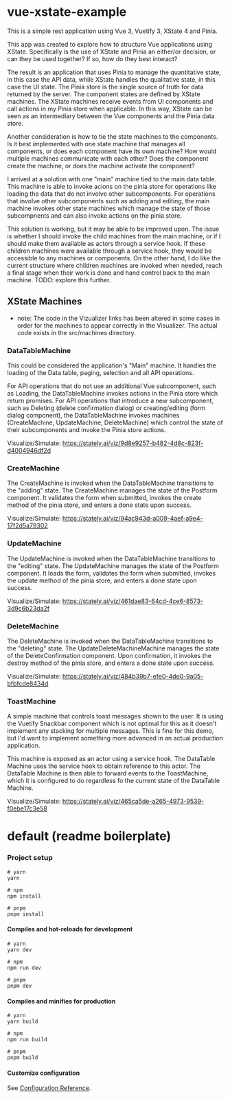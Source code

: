 # vue-xstate-example

This is a simple rest application using Vue 3, Vuetify 3, XState 4 and Pinia.

This app was created to explore how to structure Vue applications using XState.
Specifically is the use of XState and Pinia an either/or decision, or can they be used together?
If so, how do they best interact?

The result is an application that uses Pinia to manage the quantitative state, in this case the API
data, while XState handles the qualitative state, in this case the UI state.  The Pinia store is the
single source of truth for data returned by the server.  The component states are defined by XState
machines.  The XState machines receive events from UI components and call actions in my Pinia store
when applicable.  In this way, XState can be seen as an intermediary between the Vue components and the
Pinia data store.

Another consideration is how to tie the state machines to the components.  Is it best implemented with
one state machine that manages all components, or does each component have its own machine? How would
multiple machines communicate with each other?  Does the component create the machine, or does the machine
activate the component?

I arrived at a solution with one "main" machine tied to the main data table.  This machine is able
to invoke acions on the pinia store for operations like loading the data that do not involve other
subcomponents.  For operations that involve other subcomponents such as adding and editing, the main
machine invokes other state machines which manage the state of those subcompnents and can also
invoke actions on the pinia store.

This solution is working, but it may be able to be improved upon.  The issue is whether I should invoke
the child machines from the main machine, or if I should make them available as actors through a service
hook.  If these children machines were available through a service hook, they would be accessible to any machines
or components.  On the other hand, I do like the current structure where children machines are invoked when
needed, reach a final stage when their work is done and hand control back to the main machine.  TODO: explore this further.



## XState Machines
* note: The code in the Vizualizer links has been altered in some cases in order for the machines
to appear correctly in the Visualizer.  The actual code exists in the src/machines directory.

### DataTableMachine
This could be considered the application's "Main" machine.  It handles the loading of the Data table,
paging, selection and all API operations.

For API operations that do not use an additional Vue subcomponent, such as Loading, the DataTableMachine
invokes actions in the Pinia store which return promises.  For API operations that introduce a new
subcomponent, such as Deleting (delete confirmation dialog) or creating/editing (form dialog component),
the DataTableMachine invokes machines (CreateMachine, UpdateMachine, DeleteMachine) which control the
state of their subcomponents and invoke the Pinia store actions.

Visualize/Simulate: https://stately.ai/viz/9d8e9257-b482-4d8c-823f-d4004946df2d

### CreateMachine
The CreateMachine is invoked when the DataTableMachine transitions to the "adding" state.  The
CreateMachine manages the state of the Postform component.  It validates the form when submitted,
invokes the create method of the pinia store, and enters a done state upon success.

Visualize/Simulate: https://stately.ai/viz/94ac943d-a009-4aef-a9e4-17f2d5a79302

### UpdateMachine
The UpdateMachine is invoked when the DataTableMachine transitions to the "editing" state.  The
UpdateMachine manages the state of the Postform component.  It loads the form, validates the form
when submitted, invokes the update method of the pinia store, and enters a done state upon success.

Visualize/Simulate: https://stately.ai/viz/461dae83-64cd-4ce6-8573-3d9c6b23da2f

### DeleteMachine
The DeleteMachine is invoked when the DataTableMachine transitions to the "deleting" state.  The
UpdateDeleteMachineMachine manages the state of the DeleteConfirmation component.  Upon confirmation,
it invokes the destroy method of the pinia store, and enters a done state upon success.

Visualize/Simulate: https://stately.ai/viz/484b39b7-efe0-4de0-9a05-bfbfcde8434d

### ToastMachine
A simple machine that controls toast messages shown to the user.  It is using the Vuetify Snackbar component
which is not optimal for this as it doesn't implement any stacking for multiple messages.  This is fine for
this demo, but I'd want to implement something more advanced in an actual production application.

This machine is exposed as an actor using a service hook.  The DataTable Machine uses the service hook to
obtain reference to this actor.  The DataTable Machine is then able to forward events to the ToastMachine,
which it is configured to do regardless fo the current state of the DataTable Machine.

Visualize/Simulate: https://stately.ai/viz/465ca5de-a265-4973-9539-f0ebe17c3e58

# default (readme boilerplate)




### Project setup

```
# yarn
yarn

# npm
npm install

# pnpm
pnpm install
```

#### Compiles and hot-reloads for development

```
# yarn
yarn dev

# npm
npm run dev

# pnpm
pnpm dev
```

#### Compiles and minifies for production

```
# yarn
yarn build

# npm
npm run build

# pnpm
pnpm build
```

#### Customize configuration

See [Configuration Reference](https://vitejs.dev/config/).
